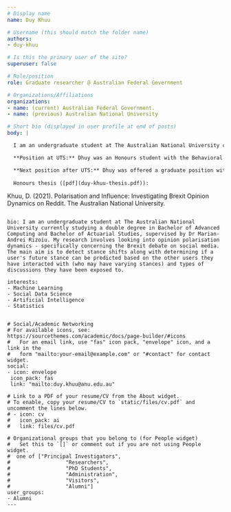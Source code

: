 ```yaml
---
# Display name
name: Duy Khuu

# Username (this should match the folder name)
authors:
- duy-khuu

# Is this the primary user of the site?
superuser: false

# Role/position
role: Graduate researcher @ Australian Federal Government

# Organizations/Affiliations
organizations:
- name: (current) Australian Federal Government.
- name: (previous) Australian National University

# Short bio (displayed in user profile at end of posts)
body: | 

  I am an undergraduate student at The Australian National University currently studying a double degree in Bachelor of Advanced Computing and Bachelor of Actuarial Studies, supervised by Dr Marian-Andrei Rizoiu. My research involves looking into opinion polarisation dynamics - specifically concerning the Brexit debate on social media. The main aim is to detect stance shifts along with determining if a user's future stance can be predicted based on the other users they have interacted with (who may have varying stances) and types of discussions they have been exposed to. 

  **Position at UTS:** Dhuy was an Honours student with the Behavioral Data Science lab in UTS.

  **Next position after UTS:** Dhuy was offered a graduate position with the Australian Federal Government.
  
  Honours thesis ([pdf](duy-khuu-thesis.pdf)):
  ```
  Khuu, D. (2021). Polarisation and Influence: Investigating Brexit Opinion 
  Dynamics on Reddit. The Australian National University.
  ```
  
bio: I am an undergraduate student at The Australian National University currently studying a double degree in Bachelor of Advanced Computing and Bachelor of Actuarial Studies, supervised by Dr Marian-Andrei Rizoiu. My research involves looking into opinion polarisation dynamics - specifically concerning the Brexit debate on social media. The main aim is to detect stance shifts along with determining if a user's future stance can be predicted based on the other users they have interacted with (who may have varying stances) and types of discussions they have been exposed to.

interests:
- Machine Learning
- Social Data Science 
- Artificial Intelligence
- Statistics


# Social/Academic Networking
# For available icons, see: https://sourcethemes.com/academic/docs/page-builder/#icons
#   For an email link, use "fas" icon pack, "envelope" icon, and a link in the
#   form "mailto:your-email@example.com" or "#contact" for contact widget.
social:
 - icon: envelope
   icon_pack: fas
   link: "mailto:duy.khuu@anu.edu.au"
  
# Link to a PDF of your resume/CV from the About widget.
# To enable, copy your resume/CV to `static/files/cv.pdf` and uncomment the lines below.
# - icon: cv
#   icon_pack: ai
#   link: files/cv.pdf

# Organizational groups that you belong to (for People widget)
#   Set this to `[]` or comment out if you are not using People widget.
#  one of ["Principal Investigators",
#                  "Researchers",
#                  "PhD Students",
#                  "Administration",
#                  "Visitors",
#                  "Alumni"]
user_groups:
- Alumni
---
```

